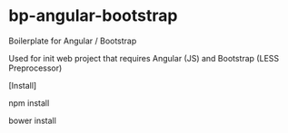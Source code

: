 # bp-angular-bootstrap
Boilerplate for Angular / Bootstrap

Used for init web project that requires Angular (JS) and Bootstrap (LESS Preprocessor)

[Install]

npm install

bower install

